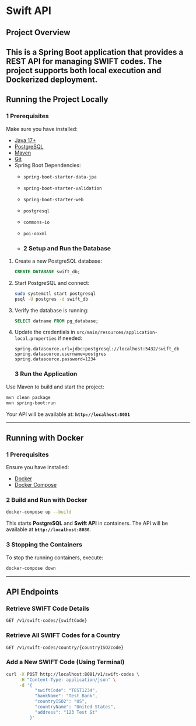 # Swift API

## Project Overview
This is a **Spring Boot application** that provides a REST API for managing SWIFT codes. The project supports both **local execution** and **Dockerized deployment**.
---

## Running the Project Locally
### **1 Prerequisites**
Make sure you have installed:
- [Java 17+](https://adoptopenjdk.net/)
- [PostgreSQL](https://www.postgresql.org/)
- [Maven](https://maven.apache.org/)
- [Git](https://git-scm.com/)
- Spring Boot Dependencies:
  - `spring-boot-starter-data-jpa`
  - `spring-boot-starter-validation`
  - `spring-boot-starter-web`
  - `postgresql`
  - `commons-io`
  - `poi-ooxml`
 
  - ### **2 Setup and Run the Database**
1. Create a new PostgreSQL database:
   ```sql
   CREATE DATABASE swift_db;
   ```
2. Start PostgreSQL and connect:
   ```bash
   sudo systemctl start postgresql
   psql -U postgres -d swift_db
   ```
3. Verify the database is running:
   ```sql
   SELECT datname FROM pg_database;
   ```
4. Update the credentials in `src/main/resources/application-local.properties` if needed:
   ```properties
   spring.datasource.url=jdbc:postgresql://localhost:5432/swift_db
   spring.datasource.username=postgres
   spring.datasource.password=1234
   ```

   ### **3 Run the Application**
Use Maven to build and start the project:
```bash
mvn clean package
mvn spring-boot:run
```
Your API will be available at: **`http://localhost:8081`**

---

## Running with Docker
### **1 Prerequisites**
Ensure you have installed:
- [Docker](https://www.docker.com/)
- [Docker Compose](https://docs.docker.com/compose/install/)

### **2 Build and Run with Docker**
```bash
docker-compose up --build
```
This starts **PostgreSQL** and **Swift API** in containers. The API will be available at **`http://localhost:8080`**.

### **3 Stopping the Containers**
To stop the running containers, execute:
```bash
docker-compose down
```

---

## API Endpoints
### **Retrieve SWIFT Code Details**
```http
GET /v1/swift-codes/{swiftCode}
```

### **Retrieve All SWIFT Codes for a Country**
```http
GET /v1/swift-codes/country/{countryISO2code}
```

### **Add a New SWIFT Code** (Using Terminal)
```bash
curl -X POST http://localhost:8081/v1/swift-codes \
     -H "Content-Type: application/json" \
     -d '{
           "swiftCode": "TEST1234",
           "bankName": "Test Bank",
           "countryISO2": "US",
           "countryName": "United States",
           "address": "123 Test St"
         }'
```

